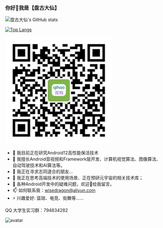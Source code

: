 ### 你好👋我是【盘古大仙】


![盘古大仙's GitHub stats](https://github-readme-stats.vercel.app/api?username=Pangu-Immortal&show_icons=true&theme=highcontrast&count_private=true)

[![Top Langs](https://github-readme-stats.vercel.app/api/top-langs/?username=Pangu-Immortal&layout=compact)](https://github.com/anuraghazra/github-readme-stats)

![avatar](https://raw.githubusercontent.com/Pangu-Immortal/Pangu-Immortal/main/qrcode_for_gh_5d1938320a76_344.jpg)

- 🔭 我目前正在研究Android12高性能保活技术
- 🌱 我擅长Android音视频和Framework层开发、计算机视觉算法、图像算法、自动驾驶技术和AI算法等。
- 👯 我正在寻求志同道合的朋友...
- 🤔 我正在思考高端技术的使用场景、正在预研元宇宙的相关技术库；
- 💬 各种Android开发中的疑难问题，欢迎👏给我留言。
- 📫 如何联系我：wisedragon@aliyun.com
- ⚡ 兴趣爱好: 篮球、电竞、街舞等……

QQ 大学生实习群：794834282

![avatar](https://developer.android.google.cn/images/mad/mad-hero.svg)

